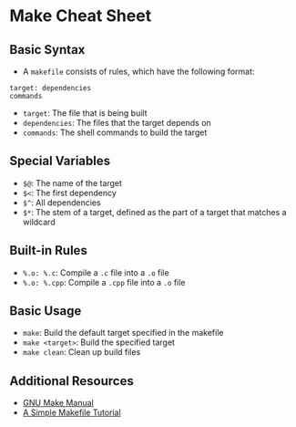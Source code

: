 # Make Cheat Sheet

## Basic Syntax

- A `makefile` consists of rules, which have the following format:
```
target: dependencies
commands
```
- `target`: The file that is being built
- `dependencies`: The files that the target depends on
- `commands`: The shell commands to build the target

## Special Variables

- `$@`: The name of the target
- `$<`: The first dependency
- `$^`: All dependencies
- `$*`: The stem of a target, defined as the part of a target that matches a wildcard

## Built-in Rules

- `%.o: %.c`: Compile a `.c` file into a `.o` file
- `%.o: %.cpp`: Compile a `.cpp` file into a `.o` file

## Basic Usage

- `make`: Build the default target specified in the makefile
- `make <target>`: Build the specified target
- `make clean`: Clean up build files

## Additional Resources

- [GNU Make Manual](https://www.gnu.org/software/make/manual/make.html)
- [A Simple Makefile Tutorial](https://www.cs.colby.edu/maxwell/courses/tutorials/maketutor/)

